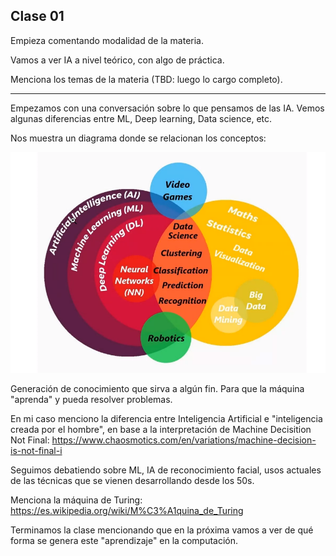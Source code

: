 ## Clase 01

Empieza comentando modalidad de la materia.

Vamos a ver IA a nivel teórico, con algo de práctica.

Menciona los temas de la materia (TBD: luego lo cargo completo).

---

Empezamos con una conversación sobre lo que pensamos de las IA. Vemos algunas diferencias entre ML, Deep learning, Data science, etc.

Nos muestra un diagrama donde se relacionan los conceptos:

![](./312-assets/ppt-1-seminario.png)

Generación de conocimiento que sirva a algún fin. Para que la máquina "aprenda" y pueda resolver problemas.

En mi caso menciono la diferencia entre Inteligencia Artificial e "inteligencia creada por el hombre", en base a la interpretación de Machine Decisition Not Final: https://www.chaosmotics.com/en/variations/machine-decision-is-not-final-i

Seguimos debatiendo sobre ML, IA de reconocimiento facial, usos actuales de las técnicas que se vienen desarrollando desde los 50s.

Menciona la máquina de Turing: https://es.wikipedia.org/wiki/M%C3%A1quina_de_Turing

Terminamos la clase mencionando que en la próxima vamos a ver de qué forma se genera este "aprendizaje" en la computación.